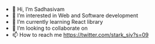 - 👋 Hi, I’m Sadhasivam
- 👀 I’m interested in Web and Software development
- 🌱 I’m currently learning React library
- 💞️ I’m looking to collaborate on 
- 📫 How to reach me <https://twitter.com/stark_siv?s=09>

<!---
starksiv/starksiv is a ✨ special ✨ repository because its `README.md` (this file) appears on your GitHub profile.
You can click the Preview link to take a look at your changes.
--->
